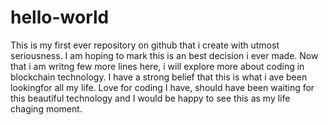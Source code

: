 # hello-world
This is my first ever repository on github that i create with utmost seriousness. I am hoping to mark this is an best decision i ever made.
Now that i am writng few more lines here, i will explore more about coding in blockchain technology. I have a strong belief that this is what i ave been lookingfor all my life. Love for coding I have, should have been waiting for this beautiful technology and I would be happy to see this as my life chaging moment.
